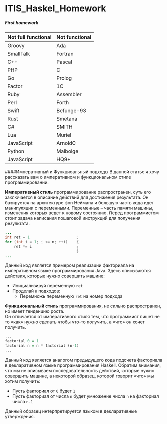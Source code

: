 # ITIS_Haskel_Homework
##### First homework

Not full functional  | Not functional
------------- | -------------
Groovy  | Ada
SmallTalk  | Fortran
C++  | Pascal
PHP  | C
Go  | Prolog
Factor  | 1C
Ruby  | Assembler
Perl  | Forth
Swift  | Befunge-93
Rust  | Smetana
C#  | SMITH
Lua  | Muriel
JavaScript  | ArnoldC
Python  | Malbolge
JavaScript  | HQ9+


####Императивный и Функциоальный подходы
В данной статье я хочу рассказать вам о императивном и функциональном стиле программировании.

**Императивный стиль** программирование распространен, суть его заключается в описание действий для достижения результата. Он базируется на архитектуре фон Неймана и большую часть кода идет манипуляции с переменными. Переменные – часть памяти машины, изменения которых ведет к новому состоянию.
Перед программистом стоит задача написания пошаговой инструкций для получения результата.
```java
...
int ret = 1                     ;
for (int i = 1; i <= n; ++i)    {
    ret *= i                    ;
                                }
...
```
Данный код является примером реализации факториала на императивном языке программирования Java. Здесь описываются действия, которые нужно совершить машине:
<ul>
	<li>Инициализируй переменную <code>ret</code></li>
	<li>Проделай <code>n</code> подходов:
		<ul>
			<li>Перемножь переменную <code>ret</code> на номер подхода</li>
		</ul>
	</li>
</ul>

**Функциональный стиль** программирования, не сильно распространен, но имеет тенденцию роста.<br>
Он отличается от императивного стиля тем, что программист пишет не то «как» нужно сделать чтобы что-то получить, а «что» он хочет получить.
```haskell
...
factorial 0 = 1
factorial n = n * factorial (n-1)
...
```

Данный код является аналогом предыдущего кода подсчета факториала в декларативном языке программирования Haskell. Обратим внимания, что мы не описываем последовательность действий, которые нужно совершить машине, а некоторой образец, которой говорит «что» мы хотим получить:
<ul>
	<li>Пусть факториал от <code>0</code> будет <code>1</code></li>
	<li>Пусть факториал от числа <code>n</code> будет умножение числа <code>n</code> на факториал числа <code>n-1</code></li>
</ul>
Данный образец интерпретируется языком в декларативные утверждения.
